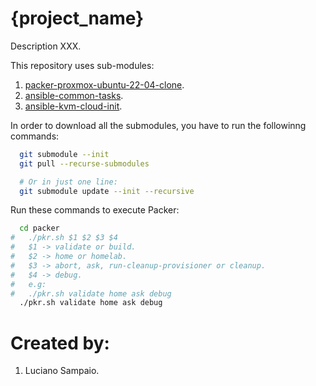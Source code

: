 # {project_name}
Description XXX.

This repository uses sub-modules:<br/>
1. [packer-proxmox-ubuntu-22-04-clone](https://github.com/lsampaioweb/packer-proxmox-ubuntu-22-04-clone "packer-proxmox-ubuntu-22-04-clone").
1. [ansible-common-tasks](https://github.com/lsampaioweb/ansible-common-tasks "ansible-common-tasks").
1. [ansible-kvm-cloud-init](https://github.com/lsampaioweb/ansible-kvm-cloud-init "ansible-kvm-cloud-init").

In order to download all the submodules, you have to run the followinng commands:

```bash
  git submodule --init
  git pull --recurse-submodules

  # Or in just one line:
  git submodule update --init --recursive
```

Run these commands to execute Packer:

```bash
  cd packer
#   ./pkr.sh $1 $2 $3 $4
#   $1 -> validate or build.
#   $2 -> home or homelab.
#   $3 -> abort, ask, run-cleanup-provisioner or cleanup.
#   $4 -> debug.
#   e.g:
#   ./pkr.sh validate home ask debug
  ./pkr.sh validate home ask debug
```

# Created by:

1. Luciano Sampaio.
